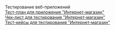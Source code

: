 Тестирование веб-приложений  
[Тест-план для приложения "Интернет-магазин"](https://docs.google.com/spreadsheets/d/1ARXiP_40sea5c4DSbbxoGQUGISNKixI_pwSRbs3HwRM/edit?usp=sharing)  
[Чек-лист для тестирования "Интернет-магазин"](https://docs.google.com/spreadsheets/d/1un63zNwoxNMgr5Bf61smU1XRo7eWrN8JgI8s5x27b_4/edit?gid=0#gid=0)  
[Тест-кейсы для тестирования "Интернет-магазин"](https://app.qase.io/project/G8?previewMode=side&suite=290)
